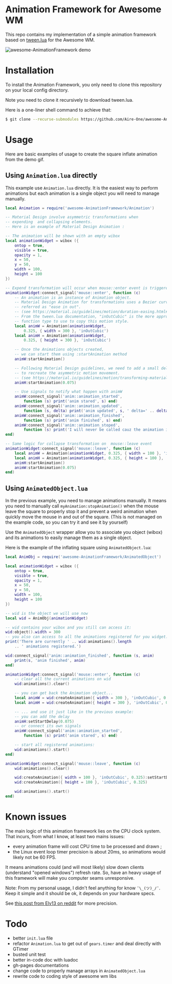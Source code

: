 # Animation Framework for Awesome WM

This repo contains my implementation of a simple animation framework based on
[tween.lua][gh:kikito/tween.lua] for the Awesome WM.

![awesome-AnimationFramework demo][demo]

# Installation

To install the Animation Framework, you only need to clone this repository on
your local config directory.

Note you need to clone it recursively to download tween.lua.

Here is a one-liner shell command to achieve that:
```sh
$ git clone --recurse-submodules https://github.com/Aire-One/awesome-AnimationFramework ~/.config/awesome
```

# Usage

Here are basic examples of usage to create the square inflate animation from
the demo gif.

## Using `Animation.lua` directly

This example use `Animation.lua` directly. It is the easiest way to perform
animations but each animation is a single object you will need to manage
manually.

```lua
local Animation = require('awesome-AnimationFramework/Animation')

-- Material Design involve asymmetric transformations when
-- expending  and collapsing elements.
-- Here is an example of Material Design Animation :

-- The animation will be shown with an empty wibox
local animationWidget = wibox ({
    ontop = true,
    visible = true,
    opacity = 1,
    x = 50,
    y = 50,
    width = 100,
    height = 100
})

-- Expend transformation will occur when mouse::enter event is triggered
animationWidget:connect_signal('mouse::enter', function (c)
    -- An animation is an instance of Animation object.
    -- Material Design Animation for transformations uses a Bezier curve
    -- referred as "ease in out".
    -- (see https://material.io/guidelines/motion/duration-easing.html#duration-easing-natural-easing-curves)
    -- From the tween.lua documentation, "inOutCubic" is the more appropriated
    -- function type to use to copy this motion style.
    local animW = Animation(animationWidget,
        0.325, { width = 300 }, 'inOutCubic')
    local animH = Animation(animationWidget,
        0.325, { height = 300 }, 'inOutCubic')

    -- Once the Animations objects created,
    -- we can start them using :startAnimation method
    animW:startAnimation()

    -- Following Material Design guidelines, we need to add a small delay
    -- to recreate the asymmetric motion movement.
    -- (see https://material.io/guidelines/motion/transforming-material.html#transforming-material-rectangular-transformation)
    animH:startAnimation(0.075)

    -- Use signals to notify what happen with animW
    animW:connect_signal('anim::animation_started',
        function (s) print('anim stared', s) end)
    animW:connect_signal('anim::animation_updated',
        function (s, delta) print('anim updated', s, ' delta=' .. delta) end)
    animW:connect_signal('anim::animation_finished',
        function (s) print('anim finished', s) end)
    animW:connect_signal('anim::animation_stoped',
        function (s) print('I will never be called cauz the animation is never stopped', s) end)
end)

-- Same logic for collapse transformation on  mouse::leave event
animationWidget:connect_signal('mouse::leave', function (c)
    local animW = Animation(animationWidget, 0.325, { width = 100 }, 'inOutCubic')
    local animH = Animation(animationWidget, 0.325, { height = 100 }, 'inOutCubic')
    animH:startAnimation()
    animW:startAnimation(0.075)
end)
```

## Using `AnimatedObject.lua`

In the previous example, you need to manage animations manually. It means you
need to manually call `myAnimation:stopAnimation()` when the mouse leave the
square to properly stop it and prevent a weird animation when quickly move
the mouse in and out of the square. (This is not managed on the example code,
so you can try it and see it by yourself)

Use the `AnimatedObject` wrapper allow you to associate you object (wibox) and
its animations to easily manage them as a single object.

Here is the example of the inflating square using `AnimatedObject.lua`:

```lua
local AnimObj = require('awesome-AnimationFramework/AnimatedObject')

local animationWidget = wibox ({
    ontop = true,
    visible = true,
    opacity = 1,
    x = 50,
    y = 50,
    width = 100,
    height = 100
})

-- wid is the object we will use now
local wid = AnimObj(animationWidget)

-- wid contains your wibox and you still can access it:
wid:object().width = 300
-- you also can access to all the animations registered for you widget:
print('There are currently ' .. wid:animations().length
    .. ' animations registered.')

wid:connect_signal('anim::animation_finished', function (s, anim)
    print(s, 'anim finished', anim)
end)

animationWidget:connect_signal('mouse::enter', function (c)
    -- clear all the current animations on wid
    wid:animations().clear()

    -- you can get back the Animation object...
    local animW = wid:createAnimation({ width = 300 }, 'inOutCubic', 0.325)
    local animH = wid:createAnimation({ height = 300 }, 'inOutCubic', 0.325)

    -- ... and use it just like in the previous example:
    -- you can add the delay
    animH:setStartDelay(0.075)
    -- or connect its own signals
    animW:connect_signal('anim::animation_started',
        function (s) print('anim stared', s) end)

    -- start all registered animations:
    wid:animations().start()
end)

animationWidget:connect_signal('mouse::leave', function (c)
    wid:animations().clear()

    wid:createAnimation({ width = 100 }, 'inOutCubic', 0.325):setStartDelay(0.075)
    wid:createAnimation({ height = 100 }, 'inOutCubic', 0.325)

    wid:animations().start()
end)
```

# Known issues

The main logic of this animation framework lies on the CPU clock system.
That incurs, from what I know, at least two mains issues:
+ every animation frame will cost CPU time to be processed and drawn ;
+ the Linux event loop timer precision is about 20ms, so animations would likely not be 60 FPS.

It means animations could (and will most likely) slow down clients
(understand "opened windows") refresh rate. So, have an heavy usage of this
framework will make you computer seams unresponsive.

Note: From my personal usage, I didn't feel anything for know `¯\_(ツ)_/¯`.
Keep it simple and it should be ok, it depends on your hardware specs.

See [this post from Elv13 on reddit][Elv13-issue-reddit] for more precision.

# Todo

+ better `init.lua` file
+ refactor `Animation.lua` to get out of `gears.timer` and deal directly with GTimer
+ busted unit test
+ better in-code doc with luadoc
+ gh-pages documentations
+ change code to properly manage arrays in `AnimatedObject.lua`
+ rewrite code to coding style of awesome wm libs

[gh:kikito/tween.lua]:https://github.com/kikito/tween.lua
[demo]:doc/demo.gif
[Elv13-issue-reddit]:https://www.reddit.com/r/awesomewm/comments/8d7l2j/would_you_like_an_animated_wm/dxv7uod

